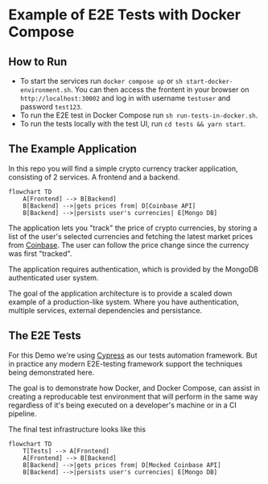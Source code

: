 # Example of E2E Tests with Docker Compose

## How to Run

- To start the services run `docker compose up` or `sh start-docker-environment.sh`. You can then access the frontent in your browser on `http://localhost:30002` and log in with username `testuser` and password `test123`.
- To run the E2E test in Docker Compose run `sh run-tests-in-docker.sh`.
- To run the tests locally with the test UI, run `cd tests && yarn start`.

## The Example Application

In this repo you will find a simple crypto currency tracker application, consisting of 2 services. A frontend and a backend.

```mermaid
flowchart TD
    A[Frontend] --> B[Backend]
    B[Backend] -->|gets prices from| D[Coinbase API]
    B[Backend] -->|persists user's currencies| E[Mongo DB]
```

The application lets you "track" the price of crypto currencies, by storing a list of the user's selected currencies and fetching the latest market prices from [Coinbase](https://www.coinbase.com/). The user can follow the price change since the currency was first "tracked".

The application requires authentication, which is provided by the MongoDB authenticated user system.

The goal of the application architecture is to provide a scaled down example of a production-like system. Where you have authentication, multiple services, external dependencies and persistance.

## The E2E Tests

For this Demo we're using [Cypress](https://www.cypress.io/) as our tests automation framework. But in practice any modern E2E-testing framework support the techniques being demonstrated here.

The goal is to demonstrate how Docker, and Docker Compose, can assist in creating a reproducable test environment that will perform in the same way regardless of it's being executed on a developer's machine or in a CI pipeline.

The final test infrastructure looks like this

```mermaid
flowchart TD
    T[Tests] --> A[Frontend]
    A[Frontend] --> B[Backend]
    B[Backend] -->|gets prices from| D[Mocked Coinbase API]
    B[Backend] -->|persists user's currencies| E[Mongo DB]
```
